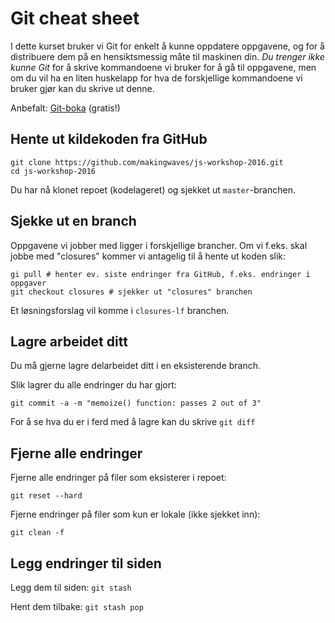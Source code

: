 # Git cheat sheet

I dette kurset bruker vi Git for enkelt å kunne oppdatere oppgavene, og for å distribuere dem på en hensiktsmessig måte til maskinen din.
_Du trenger ikke kunne Git_ for å skrive kommandoene vi bruker for å gå til oppgavene, men om du vil ha en liten huskelapp for hva de forskjellige kommandoene vi bruker gjør kan du skrive ut denne.

Anbefalt: [Git-boka](https://git-scm.com/doc) (gratis!)


## Hente ut kildekoden fra GitHub
```
git clone https://github.com/makingwaves/js-workshop-2016.git
cd js-workshop-2016
```
Du har nå klonet repoet (kodelageret) og sjekket ut `master`-branchen.

## Sjekke ut en branch
Oppgavene vi jobber med ligger i forskjellige brancher. Om vi f.eks. skal jobbe med 
"closures" kommer vi antagelig til å hente ut koden slik:
```
gi pull # henter ev. siste endringer fra GitHub, f.eks. endringer i oppgaver
git checkout closures # sjekker ut "closures" branchen
```
Et løsningsforslag vil komme i `closures-lf` branchen.

## Lagre arbeidet ditt
Du må gjerne lagre delarbeidet ditt i en eksisterende branch. 

Slik lagrer du alle endringer du har gjort:
```
git commit -a -m "memoize() function: passes 2 out of 3"
``` 

For å se hva du er i ferd med å lagre kan du skrive `git diff`

## Fjerne alle endringer

Fjerne alle endringer på filer som eksisterer i repoet:
```
git reset --hard
```

Fjerne endringer på filer som kun er lokale (ikke sjekket inn):
```
git clean -f
```

## Legg endringer til siden
Legg dem til siden: `git stash`

Hent dem tilbake: `git stash pop`

